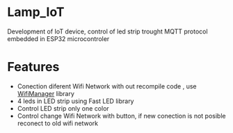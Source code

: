 # Lamp_IoT
Development of IoT device, control of led strip trought MQTT protocol embedded in ESP32 microcontroler

# Features
- Conection diferent Wifi Network with out recompile code , use [WifiManager](https://github.com/tzapu/WiFiManager) library 
- 4 leds in LED strip using Fast LED library
- Control LED strip only one color
- Control change Wifi Network with button, if new conection is not posible reconect to old wifi network
